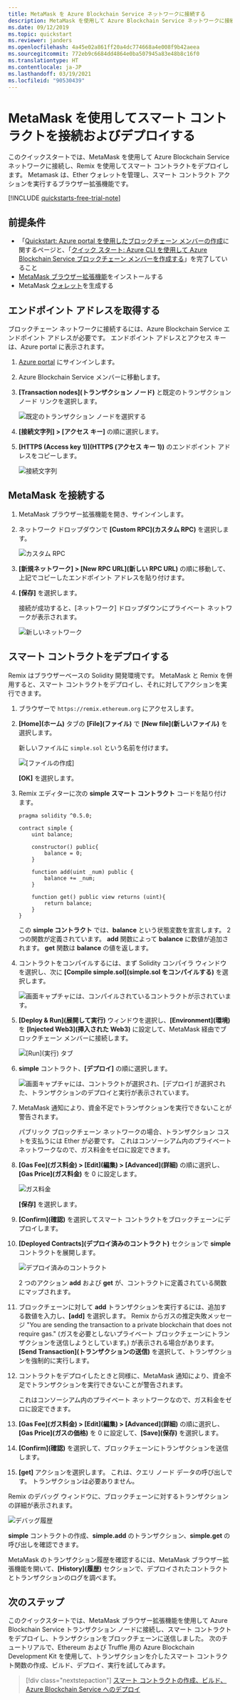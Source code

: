 ```yaml
---
title: MetaMask を Azure Blockchain Service ネットワークに接続する
description: MetaMask を使用して Azure Blockchain Service ネットワークに接続し、スマート コントラクトをデプロイします。
ms.date: 09/12/2019
ms.topic: quickstart
ms.reviewer: janders
ms.openlocfilehash: 4a45e02a861ff20a4dc774668a4e008f9b42aeea
ms.sourcegitcommit: 772eb9c6684dd4864e0ba507945a83e48b8c16f0
ms.translationtype: HT
ms.contentlocale: ja-JP
ms.lasthandoff: 03/19/2021
ms.locfileid: "90530439"
---
```

# <a name="quickstart-use-metamask-to-connect-and-deploy-a-smart-contract"></a>MetaMask を使用してスマート コントラクトを接続およびデプロイする

このクイックスタートでは、MetaMask を使用して Azure Blockchain Service ネットワークに接続し、Remix を使用してスマート コントラクトをデプロイします。 Metamask は、Ether ウォレットを管理し、スマート コントラクト アクションを実行するブラウザー拡張機能です。

[!INCLUDE [quickstarts-free-trial-note](../../../includes/quickstarts-free-trial-note.md)]

## <a name="prerequisites"></a>前提条件

* 「[Quickstart: Azure portal を使用したブロックチェーン メンバーの作成](create-member.md)に関するページと、「[クイック スタート: Azure CLI を使用して Azure Blockchain Service ブロックチェーン メンバーを作成する](create-member-cli.md)」を完了していること
* [MetaMask ブラウザー拡張機能](https://metamask.io)をインストールする
* MetaMask [ウォレット](https://metamask.zendesk.com/hc/en-us/articles/360015488971-New-to-MetaMask-Learn-How-to-Setup-MetaMask-the-First-Time)を生成する

## <a name="get-endpoint-address"></a>エンドポイント アドレスを取得する

ブロックチェーン ネットワークに接続するには、Azure Blockchain Service エンドポイント アドレスが必要です。 エンドポイント アドレスとアクセス キーは、Azure portal に表示されます。

1. [Azure portal](https://portal.azure.com) にサインインします。
1. Azure Blockchain Service メンバーに移動します。
1. **[Transaction nodes]\(トランザクション ノード\)** と既定のトランザクション ノード リンクを選択します。

    ![既定のトランザクション ノードを選択する](./media/connect-metamask/transaction-nodes.png)

1. **[接続文字列] > [アクセス キー]** の順に選択します。
1. **[HTTPS (Access key 1)]\(HTTPS (アクセス キー 1)\)** のエンドポイント アドレスをコピーします。

    ![接続文字列](./media/connect-metamask/connection-string.png)

## <a name="connect-metamask"></a>MetaMask を接続する

1. MetaMask ブラウザー拡張機能を開き、サインインします。
1. ネットワーク ドロップダウンで **[Custom RPC]\(カスタム RPC\)** を選択します。

    ![カスタム RPC](./media/connect-metamask/custom-rpc.png)

1. **[新規ネットワーク] > [New RPC URL]\(新しい RPC URL\)** の順に移動して、上記でコピーしたエンドポイント アドレスを貼り付けます。
1. **[保存]** を選択します。

    接続が成功すると、[ネットワーク] ドロップダウンにプライベート ネットワークが表示されます。

    ![新しいネットワーク](./media/connect-metamask/new-network.png)

## <a name="deploy-smart-contract"></a>スマート コントラクトをデプロイする

Remix はブラウザーベースの Solidity 開発環境です。 MetaMask と Remix を併用すると、スマート コントラクトをデプロイし、それに対してアクションを実行できます。

1. ブラウザーで `https://remix.ethereum.org` にアクセスします。
1. **[Home]\(ホーム\)** タブの **[File]\(ファイル\)** で **[New file]\(新しいファイル\)** を選択します。

    新しいファイルに `simple.sol` という名前を付けます。

    ![[ファイルの作成]](./media/connect-metamask/create-file.png)

    **[OK]** を選択します。
1. Remix エディターに次の **simple スマート コントラクト** コードを貼り付けます。

    ```solidity
    pragma solidity ^0.5.0;
             
    contract simple {
        uint balance;
                 
        constructor() public{
            balance = 0;
        }
                 
        function add(uint _num) public {
            balance += _num;
        }
                 
        function get() public view returns (uint){
            return balance;
        }
    }
    ```

    この **simple コントラクト** では、**balance** という状態変数を宣言します。 2 つの関数が定義されています。 **add** 関数によって **balance** に数値が追加されます。 **get** 関数は **balance** の値を返します。
1. コントラクトをコンパイルするには、まず Solidity コンパイラ ウィンドウを選択し、次に **[Compile simple.sol]\(simple.sol をコンパイルする\)** を選択します。

    ![画面キャプチャには、コンパイルされているコントラクトが示されています。](./media/connect-metamask/compile.png)

1. **[Deploy & Run]\(展開して実行\)** ウィンドウを選択し、**[Environment]\(環境\)** を **[Injected Web3]\(挿入された Web3\)** に設定して、MetaMask 経由でブロックチェーン メンバーに接続します。

    ![[Run]\(実行\) タブ](./media/connect-metamask/injected-web3.png)

1. **simple** コントラクト、**[デプロイ]** の順に選択します。

    ![画面キャプチャには、コントラクトが選択され、[デプロイ] が選択された、トランザクションのデプロイと実行が表示されています。](./media/connect-metamask/deploy.png)


1. MetaMask 通知により、資金不足でトランザクションを実行できないことが警告されます。

    パブリック ブロックチェーン ネットワークの場合、トランザクション コストを支払うには Ether が必要です。 これはコンソーシアム内のプライベート ネットワークなので、ガス料金をゼロに設定できます。

1.  **[Gas Fee]\(ガス料金\) > [Edit]\(編集\) > [Advanced]\(詳細\)** の順に選択し、**[Gas Price]\(ガス料金\)** を 0 に設定します。

    ![ガス料金](./media/connect-metamask/gas-price.png)

    **[保存]** を選択します。

1. **[Confirm]\(確認\)** を選択してスマート コントラクトをブロックチェーンにデプロイします。
1. **[Deployed Contracts]\(デプロイ済みのコントラクト\)** セクションで **simple** コントラクトを展開します。

    ![デプロイ済みのコントラクト](./media/connect-metamask/deployed-contract.png)

    2 つのアクション **add** および **get** が、コントラクトに定義されている関数にマップされます。

1. ブロックチェーンに対して **add** トランザクションを実行するには、追加する数値を入力し、**[add]** を選択します。 Remix からガスの推定失敗メッセージ "You are sending the transaction to a private blockchain that does not require gas." (ガスを必要としないプライベート ブロックチェーンにトランザクションを送信しようとしています。) が表示される場合があります。 **[Send Transaction]\(トランザクションの送信\)** を選択して、トランザクションを強制的に実行します。
1. コントラクトをデプロイしたときと同様に、MetaMask 通知により、資金不足でトランザクションを実行できないことが警告されます。

    これはコンソーシアム内のプライベート ネットワークなので、ガス料金をゼロに設定できます。

1. **[Gas Fee]\(ガス料金\) > [Edit]\(編集\) > [Advanced]\(詳細\)** の順に選択し、**[Gas Price]\(ガスの価格\)** を 0 に設定して、**[Save]\(保存\)** を選択します。
1. **[Confirm]\(確認\)** を選択して、ブロックチェーンにトランザクションを送信します。
1. **[get]** アクションを選択します。 これは、クエリ ノード データの呼び出しです。 トランザクションは必要ありません。

Remix のデバッグ ウィンドウに、ブロックチェーンに対するトランザクションの詳細が表示されます。

![デバッグ履歴](./media/connect-metamask/debug.png)

**simple** コントラクトの作成、**simple.add** のトランザクション、**simple.get** の呼び出しを確認できます。

MetaMask のトランザクション履歴を確認するには、MetaMask ブラウザー拡張機能を開いて、**[History]\(履歴\)** セクションで、デプロイされたコントラクトとトランザクションのログを調べます。

## <a name="next-steps"></a>次のステップ

このクイックスタートでは、MetaMask ブラウザー拡張機能を使用して Azure Blockchain Service トランザクション ノードに接続し、スマート コントラクトをデプロイし、トランザクションをブロックチェーンに送信しました。 次のチュートリアルで、Ethereum および Truffle 用の Azure Blockchain Development Kit を使用して、トランザクションを介したスマート コントラクト関数の作成、ビルド、デプロイ、実行を試してみます。

> [!div class="nextstepaction"]
> [スマート コントラクトの作成、ビルド、Azure Blockchain Service へのデプロイ](send-transaction.md)
